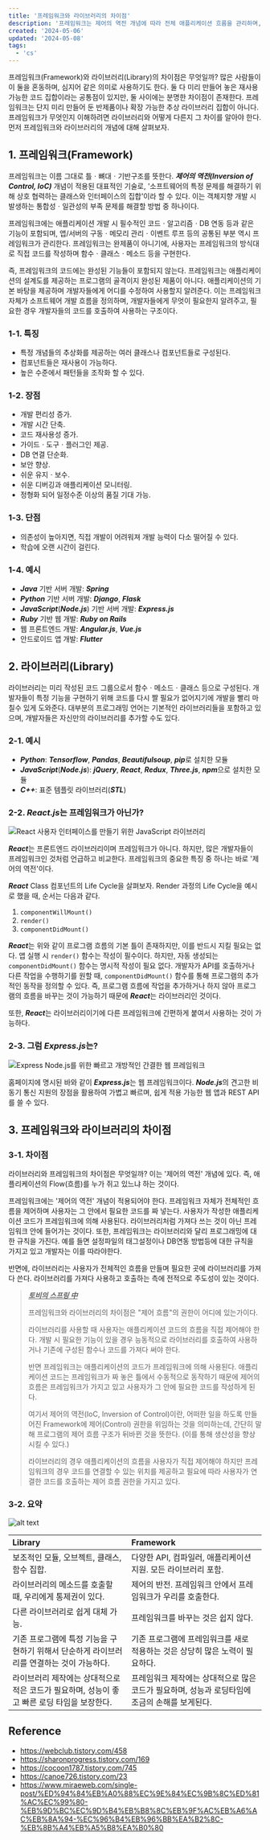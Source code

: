 ```yaml
---
title: '프레임워크와 라이브러리의 차이점'
description: '프레임워크는 제어의 역전 개념에 따라 전체 애플리케이션 흐름을 관리하며, 라이브러리는 사용자가 필요에 따라 호출하여 사용하는 코드 집합으로, 이 둘은 제어 권한의 위치와 코드 구조에서 차이를 가진다.'
created: '2024-05-06'
updated: '2024-05-08'
tags:
  - 'cs'
---
```


프레임워크(Framework)와 라이브러리(Library)의 차이점은 무엇일까? 많은 사람들이 이 둘을 혼동하며, 심지어 같은 의미로 사용하기도 한다. 둘 다 미리 만들어 놓은 재사용 가능한 코드 집합이라는 공통점이 있지만, 둘 사이에는 분명한 차이점이 존재한다. 프레임워크는 단지 미리 만들어 둔 반제품이나 확장 가능한 추상 라이브러리 집합이 아니다. 프레임워크가 무엇인지 이해하려면 라이브러리와 어떻게 다른지 그 차이를 알아야 한다. 먼저 프레임워크와 라이브러리의 개념에 대해 살펴보자.

## 1. 프레임워크(Framework)

프레임워크는 이름 그대로 틀ㆍ뼈대ㆍ기반구조를 뜻한다. ***제어의 역전(Inversion of Control, IoC)*** 개념이 적용된 대표적인 기술로, '소프트웨어의 특정 문제를 해결하기 위해 상호 협력하는 클래스와 인터페이스의 집합'이라 할 수 있다. 이는 객체지향 개발 시 발생하는 통합성ㆍ일관성의 부족 문제를 해결할 방법 중 하나이다.

프레임워크에는 애플리케이션 개발 시 필수적인 코드ㆍ알고리즘ㆍDB 연동 등과 같은 기능이 포함되며, 앱/서버의 구동ㆍ메모리 관리ㆍ이벤트 루프 등의 공통된 부분 역시 프레임워크가 관리한다. 프레임워크는 완제품이 아니기에, 사용자는 프레임워크의 방식대로 직접 코드를 작성하며 함수ㆍ클래스ㆍ메소드 등을 구현한다.

즉, 프레임워크의 코드에는 완성된 기능들이 포함되지 않는다. 프레임워크는 애플리케이션의 설계도를 제공하는 프로그램의 골격이지 완성된 제품이 아니다. 애플리케이션의 기본 바탕을 제공하며 개발자들에게 어디를 수정하여 사용할지 알려준다. 이는 프레임워크 자체가 소프트웨어 개발 흐름을 정의하며, 개발자들에게 무엇이 필요한지 알려주고, 필요한 경우 개발자들의 코드를 호출하여 사용하는 구조이다.

### 1-1. 특징

- 특정 개념들의 추상화를 제공하는 여러 클래스나 컴포넌트들로 구성된다.
- 컴포넌트들은 재사용이 가능하다.
- 높은 수준에서 패턴들을 조작화 할 수 있다.

### 1-2. 장점

- 개발 편리성 증가.
- 개발 시간 단축.
- 코드 재사용성 증가.
- 가이드ㆍ도구ㆍ플러그인 제공.
- DB 연결 단순화.
- 보안 향상.
- 쉬운 유지ㆍ보수.
- 쉬운 디버깅과 애플리케이션 모니터링.
- 정형화 되어 일정수준 이상의 품질 기대 가능.

### 1-3. 단점

- 의존성이 높아지면, 직접 개발이 어려워져 개발 능력이 다소 떨어질 수 있다.
- 학습에 오랜 시간이 걸린다.

### 1-4. 예시

- ***Java*** 기반 서버 개발: ***Spring***
- ***Python*** 기반 서버 개발: ***Django***, ***Flask***
- ***JavaScript***(***Node.js***) 기반 서버 개발: ***Express.js***
- ***Ruby*** 기반 웹 개발: ***Ruby on Rails***
- 웹 프론트엔드 개발: ***Angular.js***, ***Vue.js***
- 안드로이드 앱 개발: ***Flutter***

## 2. 라이브러리(Library)

라이브러리는 미리 작성된 코드 그룹으로서 함수ㆍ메소드ㆍ클래스 등으로 구성된다. 개발자들이 특정 기능을 구현하기 위해 코드를 다시 짤 필요가 없어지기에 개발을 빨리 마칠수 있게 도와준다. 대부분의 프로그래밍 언어는 기본적인 라이브러리들을 포함하고 있으며, 개발자들은 자신만의 라이브러리를 추가할 수도 있다.

### 2-1. 예시

- ***Python***: ***Tensorflow***, ***Pandas***, ***Beautifulsoup***, ***pip***로 설치한 모듈
- ***JavaScript***(***Node.js***): ***jQuery***, ***React***, ***Redux***, ***Three.js***, ***npm***으로 설치한 모듈
- ***C++***: 표준 템플릿 라이브러리(***STL***)

### 2-2. ***React.js***는 프레임워크가 아닌가?

![React 사용자 인터페이스를 만들기 위한 JavaScript 라이브러리](/public/images/misc/difference-between-framework-and-library/1.png?raw=true)

***React***는 프론트엔드 라이브러리이며 프레임워크가 아니다. 하지만, 많은 개발자들이 프레임워크인 것처럼 언급하고 비교한다. 프레임워크의 중요한 특징 중 하나는 바로 '제어의 역전'이다.

***React*** Class 컴포넌트의 Life Cycle을 살펴보자. Render 과정의 Life Cycle을 예시로 했을 때, 순서는 다음과 같다.

1. `componentWillMount()`
1. `render()`
1. `componentDidMount()`

***React***는 위와 같이 프로그램 흐름의 기본 틀이 존재하지만, 이를 반드시 지킬 필요는 없다. 앱 실행 시 `render()` 함수는 작성이 필수이다. 하지만, 자동 생성되는 `componentDidMount()` 함수는 명시적 작성이 필요 없다. 개발자가 API를 호출하거나 다른 작업을 수행하기를 원할 때, `componentDidMount()` 함수를 통해 프로그램의 추가적인 동작을 정의할 수 있다. 즉, 프로그램 흐름에 작업을 추가하거나 하지 않아 프로그램의 흐름을 바꾸는 것이 가능하기 때문에 ***React***는 라이브러리인 것이다.

또한, ***React***는 라이브러리이기에 다른 프레임워크에 간편하게 붙여서 사용하는 것이 가능하다.

### 2-3. 그럼 ***Express.js***는?

![Express Node.js를 위한 빠르고 개방적인 간결한 웹 프레임워크](/public/images/misc/difference-between-framework-and-library/2.png?raw=true)

홈페이지에 명시된 바와 같이 ***Express.js***는 웹 프레임워크이다. ***Node.js***의 견고한 비동기 통신 지원의 장점을 활용하여 가볍고 빠르며, 쉽게 적용 가능한 웹 앱과 REST API를 쓸 수 있다.

## 3. 프레임워크와 라이브러리의 차이점

### 3-1. 차이점

라이브러리와 프레임워크의 차이점은 무엇일까? 이는 '제어의 역전' 개념에 있다. 즉, 애플리케이션의 Flow(흐름)를 누가 쥐고 있느냐 하는 것이다.

프레임워크에는 '제어의 역전' 개념이 적용되어야 한다. 프레임워크 자체가 전체적인 흐름을 제어하며 사용자는 그 안에서 필요한 코드를 짜 넣는다. 사용자가 작성한 애플리케이션 코드가 프레임워크에 의해 사용된다. 라이브러리처럼 가져다 쓰는 것이 아닌 프레임워크 안에 들어가는 것이다. 또한, 프레임워크는 라이브러리와 달리 프로그래밍에 대한 규칙을 가진다. 예를 들면 설정파일의 태그설정이나 DB연동 방법등에 대한 규칙을 가지고 있고 개발자는 이를 따라야한다.

반면에, 라이브러리는 사용자가 전체적인 흐름을 만들며 필요한 곳에 라이브러리를 가져다 쓴다. 라이브러리를 가져다 사용하고 호출하는 측에 전적으로 주도성이 있는 것이다.

> <u>***토비의 스프링 中***</u>
>
> 프레임워크와 라이브러리의 차이점은 "제어 흐름"의 권한이 어디에 있는가이다.
>
> 라이브러리를 사용할 때 사용자는 애플리케이션 코드의 흐름을 직접 제어해야 한다. 개발 시 필요한 기능이 있을 경우 능동적으로 라이브러리를 호출하여 사용하거나 기존에 구성된 함수나 코드를 가져다 써야 한다.
>
> 반면 프레임워크는 애플리케이션의 코드가 프레임워크에 의해 사용된다. 애플리케이션 코드는 프레임워크가 짜 놓은 틀에서 수동적으로 동작하기 때문에 제어의 흐름은 프레임워크가 가지고 있고 사용자가 그 안에 필요한 코드를 작성하게 된다.
>
> 여기서 제어의 역전(IoC, Inversion of Control)이란, 어떠한 일을 하도록 만들어진 Framework에 제어(Control) 권한을 위임하는 것을 의미하는데, 간단히 말해 프로그램의 제어 흐름 구조가 뒤바뀐 것을 뜻한다. (이를 통해 생산성을 향상시킬 수 있다.)
>
> 라이브러리의 경우 애플리케이션의 흐름을 사용자가 직접 제어해야 하지만 프레임워크의 경우 코드를 연결할 수 있는 위치를 제공하고 필요에 따라 사용자가 연결한 코드를 호출하는 제어 흐름 권한을 가지고 있다.

### 3-2. 요약

![alt text](/public/images/misc/difference-between-framework-and-library/3.png?raw=true)

Library | Framework
:--- | :---
보조적인 모듈, 오브젝트, 클래스, 함수 집합. | 다양한 API, 컴파일러, 애플리케이션 지원. 모든 라이브러리 포함.
라이브러리의 메소드를 호출할 때, 우리에게 통제권이 있다. | 제어의 반전. 프레임워크 안에서 프레임워크가 우리를 호출한다.
다른 라이브러리로 쉽게 대체 가능. | 프레임워크를 바꾸는 것은 쉽지 않다.
기존 프로그램에 특정 기능을 구현하기 위해서 단순하게 라이브러리를 연결하는 것이 가능하다. | 기존 프로그램에 프레임워크를 새로 적용하는 것은 상당히 많은 노력이 필요하다.
라이브러리 제작에는 상대적으로 적은 코드가 필요하며, 성능이 좋고 빠른 로딩 타임을 보장한다. | 프레임워크 제작에는 상대적으로 많은 코드가 필요하며, 성능과 로딩타임에 조금의 손해를 보게된다.

## Reference

- <https://webclub.tistory.com/458>
- <https://sharonprogress.tistory.com/169>
- <https://cocoon1787.tistory.com/745>
- <https://canoe726.tistory.com/23>
- <https://www.miraeweb.com/single-post/%ED%94%84%EB%A0%88%EC%9E%84%EC%9B%8C%ED%81%AC%EC%99%80-%EB%9D%BC%EC%9D%B4%EB%B8%8C%EB%9F%AC%EB%A6%AC%EB%8A%94-%EC%96%B4%EB%96%BB%EA%B2%8C-%EB%8B%A4%EB%A5%B8%EA%B0%80>
